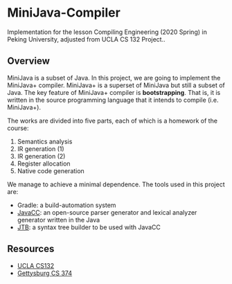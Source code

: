 # MiniJava-Compiler
Implementation for the lesson Compiling Engineering (2020 Spring) in Peking University, adjusted from UCLA CS 132 Project..

## Overview

MiniJava is a subset of Java. In this project, we are going to implement the MiniJava+ compiler. MiniJava+ is a superset of MiniJava but still a subset of Java. The key feature of MiniJava+ compiler is **bootstrapping**. That is, it is written in the source programming language that it intends to compile (i.e. MiniJava+).

The works are divided into five parts, each of which is a homework of the course:

1. Semantics analysis
2. IR generation (1)
3. IR generation (2)
4. Register allocation
5. Native code generation

We manage to achieve a minimal dependence. The tools used in this project are:

- Gradle: a build-automation system
- [JavaCC](https://javacc.github.io/javacc/): an open-source parser generator and lexical analyzer generator written in the Java
- [JTB](http://compilers.cs.ucla.edu/jtb/): a syntax tree builder to be used with JavaCC

## Resources

- [UCLA CS132](http://web.cs.ucla.edu/~palsberg/course/cs132/project.html)
- [Gettysburg CS 374](http://cs.gettysburg.edu/~tneller/cs374/)